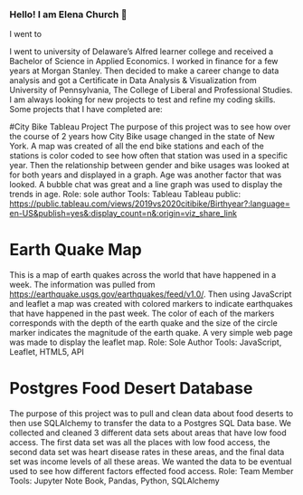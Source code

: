 ### Hello! I am Elena Church 👋
I went to 
<!--
**ElenaChurch/ElenaChurch** is a ✨ _special_ ✨ repository because its `README.md` (this file) appears on your GitHub profile.

Here are some ideas to get you started:

- 🔭 I’m currently working on ...
- 🌱 I’m currently learning ...
- 👯 I’m looking to collaborate on ...
- 🤔 I’m looking for help with ...
- 💬 Ask me about ...
- 📫 How to reach me: ...
- 😄 Pronouns: ...
- ⚡ Fun fact: ...
-->
I went to university of Delaware’s Alfred learner college and received a Bachelor of Science in Applied Economics. I worked in finance for a few years at Morgan Stanley. Then decided to make a career change to data analysis and got a Certificate in Data Analysis & Visualization from University of Pennsylvania, The College of Liberal and Professional Studies. 
I am always looking for new projects to test and refine my coding skills.  Some projects that I have completed are:

#City Bike Tableau Project
The purpose of this project was to see how over the course of 2 years how City Bike usage changed in the state of New York. A map was created of all the end bike stations and each of the stations is color coded to see how often that station was used in a specific year. Then the relationship between gender and bike usages was looked at for both years and displayed in a graph. Age was another factor that was looked. A bubble chat was great and a line graph was used to display the trends in age. 
Role: sole author 
Tools: Tableau
Tableau public: https://public.tableau.com/views/2019vs2020citibike/Birthyear?:language=en-US&publish=yes&:display_count=n&:origin=viz_share_link

# Earth Quake Map
This is a map of earth quakes across the world that have happened in a week. The information was pulled from https://earthquake.usgs.gov/earthquakes/feed/v1.0/. Then using JavaScript and leaflet a map was created with colored markers to indicate earthquakes that have happened in the past week. The color of each of the markers corresponds with the depth of the earth quake and the size of the circle marker indicates the magnitude of the earth quake. A very simple web page was made to display the leaflet map.
Role: Sole Author 
Tools: JavaScript, Leaflet, HTML5, API 

# Postgres Food Desert Database
The purpose of this project was to pull and clean data about food deserts to then use SQLAlchemy to transfer the data to a Postgres SQL Data base. We collected and cleaned 3 different data sets about areas that have low food access. The first data set was all the places with low food access, the second data set was heart disease rates in these areas, and the final data set was income levels of all these areas. We wanted the data to be eventual used to see how different factors effected food access. 
Role: Team Member
Tools: Jupyter Note Book, Pandas, Python, SQLAlchemy
